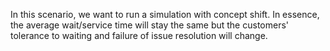 In this scenario, we want to run a simulation with concept shift. In essence, the average wait/service time will stay the same but the customers' tolerance to waiting and failure of issue resolution will change.